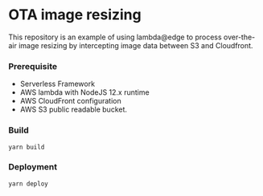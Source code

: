 # OTA image resizing
This repository is an example of using lambda@edge to process over-the-air image resizing by intercepting image data between S3 and Cloudfront.

### Prerequisite
- Serverless Framework
- AWS lambda with NodeJS 12.x runtime
- AWS CloudFront configuration
- AWS S3 public readable bucket.

### Build
```
yarn build
```

### Deployment
```
yarn deploy
```